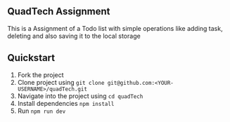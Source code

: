 ## QuadTech Assignment

This is a Assignment of a Todo list with simple operations like adding task, deleting and also saving it to the local storage

## Quickstart

1. Fork the project
2. Clone project using `git clone git@github.com:<YOUR-USERNAME>/quadTech.git`
3. Navigate into the project using `cd quadTech`
4. Install dependencies `npm install`
5. Run `npm run dev`
